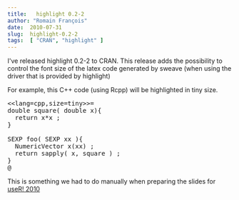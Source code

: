```yaml
---
title:   highlight 0.2-2
author: "Romain François"
date:  2010-07-31
slug:  highlight-0.2-2
tags:  [ "CRAN", "highlight" ]
---
```

<div class="post-content">
<p>I've released highlight 0.2-2 to CRAN. This release adds the possibility to control the font size of the latex code generated by sweave (when using the driver that is provided by highlight)</p>

<p>For example, this C++ code (using Rcpp) will be highlighted in tiny size. </p>

<pre>
&lt;&lt;lang=cpp,size=tiny&gt;&gt;=
double square( double x){
  return x*x ;
}

SEXP foo( SEXP xx ){
  NumericVector x(xx) ;
  return sapply( x, square ) ;
}
@
</pre>

<p>This is something we had to do manually when preparing the slides for <a href="/blog/2010/07/27/useR!-2010">useR! 2010</a></p>
</div>
